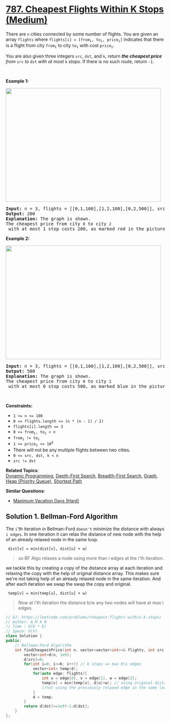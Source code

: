 # [787. Cheapest Flights Within K Stops (Medium)](https://leetcode.com/problems/cheapest-flights-within-k-stops/)

<p>There are <code>n</code> cities connected by some number of flights. You are given an array <code>flights</code> where <code>flights[i] = [from<sub>i</sub>, to<sub>i</sub>, price<sub>i</sub>]</code> indicates that there is a flight from city <code>from<sub>i</sub></code> to city <code>to<sub>i</sub></code> with cost <code>price<sub>i</sub></code>.</p>

<p>You are also given three integers <code>src</code>, <code>dst</code>, and <code>k</code>, return <em><strong>the cheapest price</strong> from </em><code>src</code><em> to </em><code>dst</code><em> with at most </em><code>k</code><em> stops. </em>If there is no such route, return<em> </em><code>-1</code>.</p>

<p>&nbsp;</p>
<p><strong>Example 1:</strong></p>
<img alt="" src="https://s3-lc-upload.s3.amazonaws.com/uploads/2018/02/16/995.png" style="height: 360px; width: 492px;">
<pre><strong>Input:</strong> n = 3, flights = [[0,1,100],[1,2,100],[0,2,500]], src = 0, dst = 2, k = 1
<strong>Output:</strong> 200
<strong>Explanation:</strong> The graph is shown.
The cheapest price from city <code>0</code> to city <code>2</code> with at most 1 stop costs 200, as marked red in the picture.
</pre>

<p><strong>Example 2:</strong></p>
<img alt="" src="https://s3-lc-upload.s3.amazonaws.com/uploads/2018/02/16/995.png" style="height: 360px; width: 492px;">
<pre><strong>Input:</strong> n = 3, flights = [[0,1,100],[1,2,100],[0,2,500]], src = 0, dst = 2, k = 0
<strong>Output:</strong> 500
<strong>Explanation:</strong> The graph is shown.
The cheapest price from city <code>0</code> to city <code>2</code> with at most 0 stop costs 500, as marked blue in the picture.
</pre>

<p>&nbsp;</p>
<p><strong>Constraints:</strong></p>

<ul>
	<li><code>1 &lt;= n &lt;= 100</code></li>
	<li><code>0 &lt;= flights.length &lt;= (n * (n - 1) / 2)</code></li>
	<li><code>flights[i].length == 3</code></li>
	<li><code>0 &lt;= from<sub>i</sub>, to<sub>i</sub> &lt; n</code></li>
	<li><code>from<sub>i</sub> != to<sub>i</sub></code></li>
	<li><code>1 &lt;= price<sub>i</sub> &lt;= 10<sup>4</sup></code></li>
	<li>There will not be any multiple flights between two cities.</li>
	<li><code>0 &lt;= src, dst, k &lt; n</code></li>
	<li><code>src != dst</code></li>
</ul>


**Related Topics**:  
[Dynamic Programming](https://leetcode.com/tag/dynamic-programming/), [Depth-First Search](https://leetcode.com/tag/depth-first-search/), [Breadth-First Search](https://leetcode.com/tag/breadth-first-search/), [Graph](https://leetcode.com/tag/graph/), [Heap (Priority Queue)](https://leetcode.com/tag/heap-priority-queue/), [Shortest Path](https://leetcode.com/tag/shortest-path/)

**Similar Questions**:
* [Maximum Vacation Days (Hard)](https://leetcode.com/problems/maximum-vacation-days/)

## Solution 1. Bellman-Ford Algorithm

The `i`'th iteration in Bellman-Ford `doesn't` minimize the distance with always `i edges`. In one iteration it can relax the distance of new node with the help of an already relaxed node in the same loop.

<code> dist[v] = min(dist[v], dist[u] + w)</code>
>so BF Algo relaxes a node using more than i edges at the i'th iteration. 

we tackle this by creating a copy of the distance array at each iteration and relaxing the copy with the help of original distance array.
This makes sure we're not taking help of an already relaxed node in the same iteration.
And after each iteration we swap the swap the copy and original.

<code> temp[v] = min(temp[u], dist[u] + w)</code>

>Now at i'th iteration the distance b/w any two nodes will have at max i edges.
```cpp
// OJ: https://leetcode.com/problems/cheapest-flights-within-k-stops/
// Author: A M A N
// Time : O(K * E)
// Space: O(V)
class Solution {
public:
    // Bellman-Ford Algorithm
    int findCheapestPrice(int n, vector<vector<int>>& flights, int src, int dst, int K) {
        vector<int>d(n, 1e9);
        d[src]=0;
        for(int i=0; i<=K; i++){ // K stops => max K+1 edges
            vector<int> temp(d); 
            for(auto edge: flights){
                int u = edge[0], v = edge[1], w = edge[2];
                temp[v] = min(temp[v], d[u]+w); // using original distances to relax the edges, 
                //not using the previously relaxed edge in the same loop. i.e. relaxing with the help of one edge in one loop
            }
            d = temp;
        }
        return d[dst]>=1e9?-1:d[dst];
    }
};
```